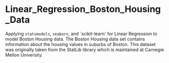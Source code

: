 # Linear_Regression_Boston_Housing_Data
Applying `statsmodels`, `seaborn`, and `scikit-learn' for Linear Regression to model Boston Housing data. The Boston Housing data set contains information about the housing values in suburbs of Boston.  This dataset was originally taken from the StatLib library which is maintained at Carnegie Mellon University.

